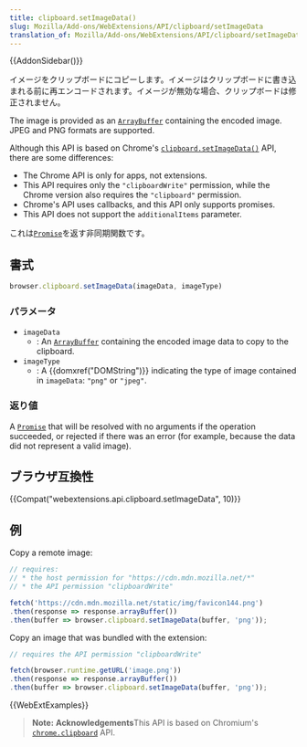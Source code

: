 ```yaml
---
title: clipboard.setImageData()
slug: Mozilla/Add-ons/WebExtensions/API/clipboard/setImageData
translation_of: Mozilla/Add-ons/WebExtensions/API/clipboard/setImageData
---
```

{{AddonSidebar()}}

イメージをクリップボードにコピーします。イメージはクリップボードに書き込まれる前に再エンコードされます。イメージが無効な場合、クリップボードは修正されません。

The image is provided as an [`ArrayBuffer`](/ja/docs/Web/JavaScript/Reference/Global_Objects/ArrayBuffer) containing the encoded image. JPEG and PNG formats are supported.

Although this API is based on Chrome's [`clipboard.setImageData()`](https://developer.chrome.com/apps/clipboard) API, there are some differences:

- The Chrome API is only for apps, not extensions.
- This API requires only the `"clipboardWrite"` permission, while the Chrome version also requires the `"clipboard"` permission.
- Chrome's API uses callbacks, and this API only supports promises.
- This API does not support the `additionalItems` parameter.

これは[`Promise`](/ja/docs/Web/JavaScript/Reference/Global_Objects/Promise)を返す非同期関数です。

## 書式

```js
browser.clipboard.setImageData(imageData, imageType)
```

### パラメータ

- `imageData`
  - : An [`ArrayBuffer`](/ja/docs/Web/JavaScript/Reference/Global_Objects/ArrayBuffer) containing the encoded image data to copy to the clipboard.
- `imageType`
  - : A {{domxref("DOMString")}} indicating the type of image contained in `imageData`: `"png"` or `"jpeg"`.

### 返り値

A [`Promise`](/ja/docs/Web/JavaScript/Reference/Global_Objects/Promise) that will be resolved with no arguments if the operation succeeded, or rejected if there was an error (for example, because the data did not represent a valid image).

## ブラウザ互換性

{{Compat("webextensions.api.clipboard.setImageData", 10)}}

## 例

Copy a remote image:

```js
// requires:
// * the host permission for "https://cdn.mdn.mozilla.net/*"
// * the API permission "clipboardWrite"

fetch('https://cdn.mdn.mozilla.net/static/img/favicon144.png')
.then(response => response.arrayBuffer())
.then(buffer => browser.clipboard.setImageData(buffer, 'png'));
```

Copy an image that was bundled with the extension:

```js
// requires the API permission "clipboardWrite"

fetch(browser.runtime.getURL('image.png'))
.then(response => response.arrayBuffer())
.then(buffer => browser.clipboard.setImageData(buffer, 'png'));
```

{{WebExtExamples}}

> **Note:** **Acknowledgements**This API is based on Chromium's [`chrome.clipboard`](https://developer.chrome.com/apps/clipboard) API.
